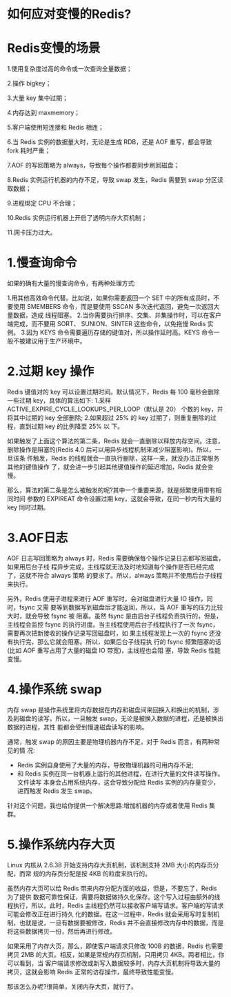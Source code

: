 # 如何应对变慢的Redis?


# Redis变慢的场景

1.使用复杂度过高的命令或一次查询全量数据；

2.操作 bigkey；

3.大量 key 集中过期；

4.内存达到 maxmemory；

5.客户端使用短连接和 Redis 相连；

6.当 Redis 实例的数据量大时，无论是生成 RDB，还是 AOF 重写，都会导致 fork 耗时严重；

7.AOF 的写回策略为 always，导致每个操作都要同步刷回磁盘；

8.Redis 实例运行机器的内存不足，导致 swap 发生，Redis 需要到 swap 分区读取数据；

9.进程绑定 CPU 不合理； 

10.Redis 实例运行机器上开启了透明内存大页机制；

11.网卡压力过大。


# 1.慢查询命令

如果的确有大量的慢查询命令，有两种处理方式:

1.用其他高效命令代替。比如说，如果你需要返回一个 SET 中的所有成员时，不要使用 SMEMBERS 命令，而是要使用 SSCAN 多次迭代返回，避免一次返回大量数据，造成 线程阻塞。
2.当你需要执行排序、交集、并集操作时，可以在客户端完成，而不要用 SORT、 SUNION、SINTER 这些命令，以免拖慢 Redis 实例。
3.因为 KEYS 命令需要遍历存储的键值对，所以操作延时高。KEYS 命令一般不被建议用于生产环境中。


# 2.过期 key 操作

Redis 键值对的 key 可以设置过期时间。默认情况下，Redis 每 100 毫秒会删除一些过期 key，具体的算法如下:
1.采样 ACTIVE_EXPIRE_CYCLE_LOOKUPS_PER_LOOP（默认是 20） 个数的 key，并将其中过期的 key 全部删除;
2.如果超过 25% 的 key 过期了，则重复删除的过程，直到过期 key 的比例降至 25% 以 下。

如果触发了上面这个算法的第二条，Redis 就会一直删除以释放内存空间。注意， 删除操作是阻塞的(Redis 4.0 后可以用异步线程机制来减少阻塞影响)。所以，一旦该条 件触发，Redis 的线程就会一直执行删除，这样一来，就没办法正常服务其他的键值操作 了，就会进一步引起其他键值操作的延迟增加，Redis 就会变慢。

那么，算法的第二条是怎么被触发的呢?其中一个重要来源，就是频繁使用带有相同时间 参数的 EXPIREAT 命令设置过期 key，这就会导致，在同一秒内有大量的 key 同时过期。


# 3.AOF日志

AOF 日志写回策略为 always 时，Redis 需要确保每个操作记录日志都写回磁盘，如果用后台子线 程异步完成，主线程就无法及时地知道每个操作是否已经完成了，这就不符合 always 策略 的要求了。所以，always 策略并不使用后台子线程来执行。

另外，Redis 使用子进程来进行 AOF 重写时，会对磁盘进行大量 IO 操作，同时，fsync 又需 要等到数据写到磁盘后才能返回，所以，当 AOF 重写的压力比较大时，就会导致 fsync 被 阻塞。虽然 fsync 是由后台子线程负责执行的，但是，主线程会监控 fsync 的执行进度。当主线程使用后台子线程执行了一次 fsync，需要再次把新接收的操作记录写回磁盘时，如 果主线程发现上一次的 fsync 还没有执行完，那么它就会阻塞。所以，如果后台子线程执 行的 fsync 频繁阻塞的话(比如 AOF 重写占用了大量的磁盘 IO 带宽)，主线程也会阻 塞，导致 Redis 性能变慢。

# 4.操作系统 swap

内存 swap 是操作系统里将内存数据在内存和磁盘间来回换入和换出的机制，涉及到磁盘的读写，所以，一旦触发 swap，无论是被换入数据的进程，还是被换出数据的进程，其性 能都会受到慢速磁盘读写的影响。

通常，触发 swap 的原因主要是物理机器内存不足，对于 Redis 而言，有两种常见的情 况:

- Redis 实例自身使用了大量的内存，导致物理机器的可用内存不足;
- 和 Redis 实例在同一台机器上运行的其他进程，在进行大量的文件读写操作。文件读写 本身会占用系统内存，这会导致分配给 Redis 实例的内存量变少，进而触发 Redis 发生 swap。

针对这个问题，我也给你提供一个解决思路:增加机器的内存或者使用 Redis 集群。

# 5.操作系统内存大页

Linux 内核从 2.6.38 开始支持内存大页机制，该机制支持 2MB 大小的内存页分配，而常 规的内存页分配是按 4KB 的粒度来执行的。

虽然内存大页可以给 Redis 带来内存分配方面的收益，但是，不要忘了，Redis 为了提供 数据可靠性保证，需要将数据做持久化保存。这个写入过程由额外的线程执行，所以，此时，Redis 主线程仍然可以接收客户端写请求。客户端的写请求可能会修改正在进行持久 化的数据。在这一过程中，Redis 就会采用写时复制机制，也就是说，一旦有数据要被修改，Redis 并不会直接修改内存中的数据，而是将这些数据拷贝一份，然后再进行修改。

如果采用了内存大页，那么，即使客户端请求只修改 100B 的数据，Redis 也需要拷贝 2MB 的大页。相反，如果是常规内存页机制，只用拷贝 4KB。两者相比，你可以看到，当 客户端请求修改或新写入数据较多时，内存大页机制将导致大量的拷贝，这就会影响 Redis 正常的访存操作，最终导致性能变慢。

那该怎么办呢?很简单，关闭内存大页，就行了。